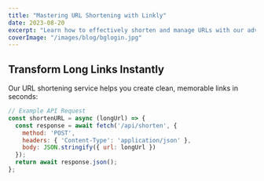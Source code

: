 ```yaml
---
title: "Mastering URL Shortening with Linkly"
date: 2023-08-20
excerpt: "Learn how to effectively shorten and manage URLs with our advanced tools"
coverImage: "/images/blog/bglogin.jpg"
---
```


## Transform Long Links Instantly

Our URL shortening service helps you create clean, memorable links in seconds:

```javascript
// Example API Request
const shortenURL = async (longUrl) => {
  const response = await fetch('/api/shorten', {
    method: 'POST',
    headers: { 'Content-Type': 'application/json' },
    body: JSON.stringify({ url: longUrl })
  });
  return await response.json();
};